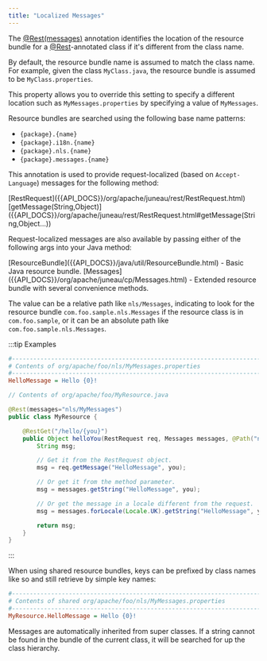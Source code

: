 ```yaml
---
title: "Localized Messages"
---
```


The [@Rest(messages)]({{API_DOCS}}/org/apache/juneau/rest/annotation/Rest.html#messages) annotation identifies the
location of the resource bundle for a [@Rest]({{API_DOCS}}/org/apache/juneau/rest/annotation/Rest.html)-annotated class if it's different from the class name.

By default, the resource bundle name is assumed to match the class name.
For example, given the class `MyClass.java`, the resource bundle is assumed to be `MyClass.properties`.

This property allows you to override this setting to specify a different location such as `MyMessages.properties` by
specifying a value of `MyMessages`.

Resource bundles are searched using the following base name patterns:

- `{package}.{name}`
- `{package}.i18n.{name}`
- `{package}.nls.{name}`
- `{package}.messages.{name}`

This annotation is used to provide request-localized (based on `Accept-Language`) messages for the following method:

<tree>
<node-0><java-class>[RestRequest]({{API_DOCS}}/org/apache/juneau/rest/RestRequest.html)</java-class></node-0>
<node-1><java-method>[getMessage(String,Object)]({{API_DOCS}}/org/apache/juneau/rest/RestRequest.html#getMessage(String,Object...))</java-method></node-1>
</tree>

Request-localized messages are also available by passing either of the following args into your Java method:

<tree>
<node-0><java-class>[ResourceBundle]({{API_DOCS}}/java/util/ResourceBundle.html)</java-class> - Basic Java resource bundle.</node-0>
<node-0><java-class>[Messages]({{API_DOCS}}/org/apache/juneau/cp/Messages.html)</java-class> - Extended resource bundle with several convenience methods.</node-0>
</tree>

The value can be a relative path like `nls/Messages`, indicating to look for the resource bundle
`com.foo.sample.nls.Messages` if the resource class is in `com.foo.sample`, or it can be an absolute path like
`com.foo.sample.nls.Messages`.

:::tip Examples
```ini
#--------------------------------------------------------------------------------
# Contents of org/apache/foo/nls/MyMessages.properties
#--------------------------------------------------------------------------------
HelloMessage = Hello {0}!
```

```java
// Contents of org/apache/foo/MyResource.java

@Rest(messages="nls/MyMessages")
public class MyResource {

    @RestGet("/hello/{you}")
    public Object helloYou(RestRequest req, Messages messages, @Path("name") String you) {
        String msg;

        // Get it from the RestRequest object.
        msg = req.getMessage("HelloMessage", you);

        // Or get it from the method parameter.
        msg = messages.getString("HelloMessage", you);

        // Or get the message in a locale different from the request.
        msg = messages.forLocale(Locale.UK).getString("HelloMessage", you);

        return msg;
    }
}
```
:::

When using shared resource bundles, keys can be prefixed by class names like so and still retrieve by simple key names:

```ini
#--------------------------------------------------------------------------------
# Contents of shared org/apache/foo/nls/MyMessages.properties
#--------------------------------------------------------------------------------
MyResource.HelloMessage = Hello {0}!
```

Messages are automatically inherited from super classes.
If a string cannot be found in the bundle of the current class, it will be searched for up the class hierarchy.
